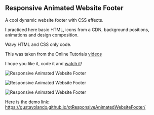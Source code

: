 ## Responsive Animated Website Footer

A cool dynamic website footer with CSS effects.

I practiced here basic HTML, icons from a CDN, background positions, animations and design composition.

Wavy HTML and CSS only code.

This was taken from the Online Tutorials [videos](https://www.youtube.com/watch?v=UpkEANWC2Ms)

I hope you like it, code it and [watch it](https://gustavolando.github.io/otResponsiveAnimatedWebsiteFooter/)!

![Responsive Animated Website Footer](https://gustavolando.github.io/otResponsiveAnimatedWebsiteFooter/Custom%20Select%20Menu%20Dropdown%201.png)

![Responsive Animated Website Footer](https://gustavolando.github.io/otResponsiveAnimatedWebsiteFooter/Custom%20Select%20Menu%20Dropdown%202.png)

![Responsive Animated Website Footer](https://gustavolando.github.io/otResponsiveAnimatedWebsiteFooter/Custom%20Select%20Menu%20Dropdown%203.png)

Here is the demo link:  https://gustavolando.github.io/otResponsiveAnimatedWebsiteFooter/
